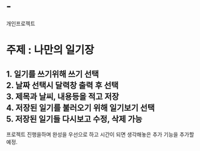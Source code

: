 # -
개인프로젝트

# 주제 : 나만의 일기장
## 1. 일기를 쓰기위해 쓰기 선택 <br/> 2. 날짜 선택시 달력창 출력 후 선택 <br/> 3. 제목과 날씨, 내용등을 적고 저장 <br/> 4. 저장된 일기를 불러오기 위해 일기보기 선택 <br/> 5. 저장된 일기들 다시보고 수정, 삭제 가능

프로젝트 진행을하며 완성을 우선으로 하고 시간이 되면 생각해놓은 추가 기능을 추가할 예정.

